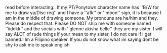 read before interacting..
If my PT/Ponytown character name has ''B/W for me to draw ya/Disc req'' and I have a ''afk'' or ''moon'' sign, it is because I am in the middle of drawing someone. 
My pronouns are he/him and they. Please do respect that.
Please DO NOT ship me with someone named ''iiddkk'' and the socials with ''glenne akisha belle'' they are my sister.
I will say ALOT of rude things if your mean to my sister, I do not care if i get banned.I
Im a Filipino speaker. If you do not know what im saying dont be shy to ask me to speak english
